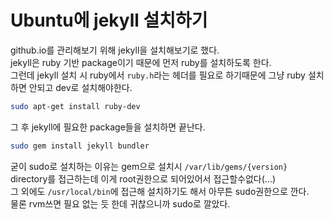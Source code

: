 # Ubuntu에 jekyll 설치하기

github.io를 관리해보기 위해 jekyll을 설치해보기로 했다.  
jekyll은 ruby 기반 package이기 때문에 먼저 ruby를 설치하도록 한다.  
그런데 jekyll 설치 시 ruby에서 `ruby.h`라는 헤더를 필요로 하기때문에 그냥 ruby 설치하면 안되고 dev로 설치해야한다.
```bash
sudo apt-get install ruby-dev
```

그 후 jekyll에 필요한 package들을 설치하면 끝난다.
```bash
sudo gem install jekyll bundler
```
굳이 sudo로 설치하는 이유는 gem으로 설치시 `/var/lib/gems/{version}` directory를 접근하는데 이게 root권한으로 되어있어서 접근할수없다(...)  
그 외에도 `/usr/local/bin`에 접근해 설치하기도 해서 아무튼 sudo권한으로 깐다.  
물론 rvm쓰면 필요 없는 듯 한데 귀찮으니까 sudo로 깔았다.

